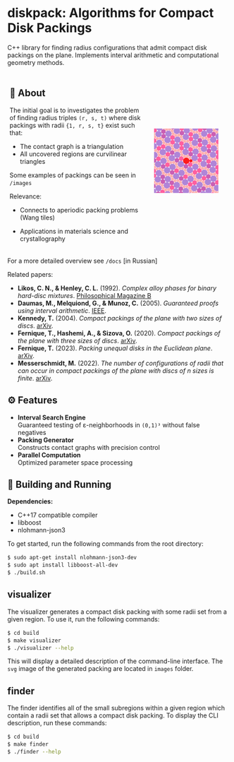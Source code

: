 # diskpack: Algorithms for Compact Disk Packings

C++ library for finding radius configurations that admit compact disk packings on the plane. Implements interval arithmetic and computational geometry methods.


  <!-- ![Alt Text](./images/gifs/animation_1.gif) -->
  

<div style="display: flex; align-items: center;">
  
  <div style="flex: 50%; padding: 5px;">

## 📖 About
The initial goal is to investigates the problem of finding radius triples `(r, s, t)` where disk packings with radii `{1, r, s, t}` exist such that:
- The contact graph is a triangulation
- All uncovered regions are curvilinear triangles

Some examples of packings can be seen in ``/images``

Relevance:
- Connects to aperiodic packing problems (Wang tiles)
- Applications in materials science and crystallography

  </div>
  <div style="flex: 20%; padding: 5%;">

  <!-- ![Alt Text](./images/gifs/animation_2.gif) -->
  <img src="./images/gifs/animation_2.gif" alt="Description" width="200" />
  
  </div>
</div>

For a more detailed overview see ``/docs`` [in Russian]


Related papers:

- **Likos, C. N., & Henley, C. L.** (1992). *Complex alloy phases for binary hard-disc mixtures*. [Philosophical Magazine B](https://www.tandfonline.com/doi/abs/10.1080/13642819308215284)  
- **Daumas, M., Melquiond, G., & Munoz, C.** (2005). *Guaranteed proofs using interval arithmetic*. [IEEE](https://ieeexplore.ieee.org/document/1467639).
- **Kennedy, T.** (2004). *Compact packings of the plane with two sizes of discs*. [arXiv](https://arxiv.org/abs/math/0407145).  
- **Fernique, T., Hashemi, A., & Sizova, O.** (2020). *Compact packings of the plane with three sizes of discs*. [arXiv](https://arxiv.org/abs/1810.02231).  
- **Fernique, T.** (2023). *Packing unequal disks in the Euclidean plane*. [arXiv](https://arxiv.org/abs/2305.12919).
- **Messerschmidt, M.** (2022). *The number of configurations of radii that can occur in compact packings of the plane with discs of n sizes is finite*. [arXiv](https://arxiv.org/abs/2110.15831).  

## ⚙️ Features
- **Interval Search Engine**  
  Guaranteed testing of ε-neighborhoods in `(0,1)³` without false negatives
- **Packing Generator**  
  Constructs contact graphs with precision control
- **Parallel Computation**  
  Optimized parameter space processing

## 🚀 Building and Running
**Dependencies:**
- C++17 compatible compiler
- libboost
- nlohmann-json3

To get started, run the following commands from the root directory:
```bash
$ sudo apt-get install nlohmann-json3-dev
$ sudo apt install libboost-all-dev
$ ./build.sh
```

## visualizer
The visualizer generates a compact disk packing with some radii set from a given region. To use it, run the following commands:
```bash
$ cd build
$ make visualizer
$ ./visualizer --help
```

This will display a detailed description of the command-line interface. The ``svg`` image of the generated packing are located in ``images`` folder.

## finder
The finder identifies all of the small subregions within a given region which contain a radii set that allows a compact disk packing. To display the CLI description, run these commands:

```bash
$ cd build
$ make finder
$ ./finder --help
```